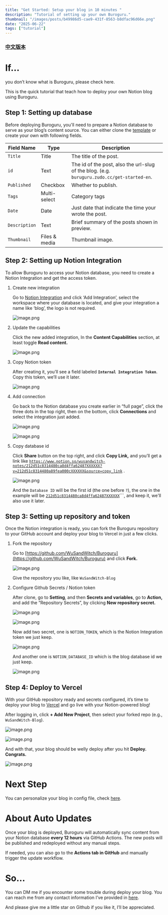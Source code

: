 ```yaml
---
title: "Get Started: Setup your blog in 10 minutes "
description: "Tutorial of setting up your own Buroguru."
thumbnail: "/images/posts/b49986d5-cae9-431f-8563-b8dfac96d66e.png"
date: "2025-06-22"
tags: ["tutorial"]
---
```


### [中文版本](https://buroguru.zudo.cc/posts/get-started-zh)


# If…


you don’t know what is Buroguru, please check here.


This is the quick tutorial that teach how to deploy your own Notion blog using Buroguru.


## Step 1: Setting up database


Before deploying Buroguru, you'll need to prepare a Notion database to serve as your blog’s content source. You can either clone the [template](/21ad51c831448068b621f3b5def5dd2d) or create your own with following fields.


| Field Name    | Type          | Description                                                                                 |
| ------------- | ------------- | ------------------------------------------------------------------------------------------- |
| `Title`       | Title         | The title of the post.                                                                      |
| `id`          | Text          | The id of the post, also the url-slug of the blog. (e.g. `buruguru.zudo.cc/get-started-en`. |
| `Published`   | Checkbox      | Whether to publish.                                                                         |
| `Tags`        | Multi-select  | Category tags                                                                               |
| `Date`        | Date          | Just date that indicate the time your wrote the post.                                       |
| `Description` | Text          | Brief summary of the posts shown in preview.                                                |
| `Thumbnail`   | Files & media | Thumbnail image.                                                                            |


## Step 2: Setting up Notion Integration


To allow Buroguru to access your Notion database, you need to create a Notion Integration and get the access token.

1. Create new integration

	Go to [Notion Integration](https://www.notion.so/profile/integrations) and click ‘Add Integration’, select the workspace where your database is located, and give your integration a name like ‘blog’, the logo is not required.


	![image.png](/images/posts/9952bbff-076e-40e5-9e38-40e50443c566.png)

2. Update the capabilities

	Click the new added integration, In the **Content Capabilities** section, at least toggle **Read content.**


	![image.png](/images/posts/e696370a-2938-46bf-87c4-0c5bf5f6b102.png)

3. Copy Notion token

	After creating it, you’ll see a field labeled **`Internal Integration Token`**. Copy this token, we’ll use it later.


	![image.png](/images/posts/69469992-0566-4f21-8097-b4741d3f484c.png)

4. Add connection

	Go back to the Notion database you create earlier in “full page”, click the three dots in the top right, then on the bottom, click **Connections** and select the integration just added.


	![image.png](/images/posts/3cfe8700-16ad-427b-a478-cb0debb92d2b.png)


	![image.png](/images/posts/6353a947-a045-421f-b0f3-49ce2facf83f.png)

5. Copy database id

	Click **Share** button on the top right, and click **Copy Link,** and you’ll get a link like [`https://www.notion.so/wusandwitch-notes/212d51c8314480ca8d4ffa62487XXXXXX?v=212d51c8314480a89fea000cXXXXXX&source=copy_link`](https://www.notion.so/wusandwitch-notes/212d51c8314480ca8d4ffa624873e734?v=212d51c8314480a89fea000c43f4e73f) .


	![image.png](/images/posts/2724b4bb-d380-4566-830e-c28a772e587b.png)


	And the `Database ID` will be the first id (the one before `?`), the one in the example will be  [`212d51c8314480ca8d4ffa62487XXXXXX`](https://www.notion.so/wusandwitch-notes/212d51c8314480ca8d4ffa624873e734?v=212d51c8314480a89fea000c43f4e73f)```, and keep it, we'll also use it later.


## Step 3: Setting up repository and token


Once the Notion integration is ready, you can fork the Buroguru repository to your GitHub account and deploy your blog to Vercel in just a few clicks.

1. Fork the repository

	Go to [https://github.com/WuSandWitch/Buroguru](https://github.com/WuSandWitch/Buroguru) and click **Fork.**


	![image.png](/images/posts/e96a7c3e-5cf7-471a-817e-08cd8385ce66.png)


	Give the repository you like, like `WuSandWitch-Blog`

2. Configure Github Secrets /  Notion token

	After clone, go to **Setting**, and then **Secrets and variables**, go to **Action,** and add the “Repository Secrets”, by clicking **New repository secret.**


	![image.png](/images/posts/b5faf5bf-61b8-49d4-839c-d32ef2336d6a.png)


	![image.png](/images/posts/3b067f24-1899-457a-8108-450280d9ecff.png)


	Now add two secret, one is `NOTION_TOKEN`, which is the Notion Integration token we just keep.


	![image.png](/images/posts/cd2112cc-e8ec-4dea-9e77-14e214547eb2.png)


	And another one is `NOTION_DATABASE_ID` which is the blog database id we just keep.


	![image.png](/images/posts/78739880-8634-421e-b17e-2e0f6694cbc6.png)


## Step 4: Deploy to Vercel


With your GitHub repository ready and secrets configured, it’s time to deploy your blog to [Vercel](https://vercel.com/) and go live with your Notion-powered blog!


After logging in, click **+ Add New Project**, then select your forked repo (e.g., `WuSandWitch-Blog`).


![image.png](/images/posts/069b5cfd-9c70-4a66-a485-a26ccb1e5ff4.png)


![image.png](/images/posts/ead7368a-4468-4416-9c6f-a69dc3471fed.png)


And with that, your blog should be welly deploy after you hit **Deploy. Congrats.**


![image.png](/images/posts/430d04f5-4f98-4542-aa7a-9b437a45c289.png)


# Next Step


You can personalize your blog in config file, check [here](https://buroguru.zudo.cc/posts/config-guide-en).


# About Auto Updates


Once your blog is deployed, Buroguru will automatically sync content from your Notion database **every 12 hours** via GitHub Actions. The new posts will be published and redeployed without any manual steps.


If needed, you can also go to the **Actions tab in GitHub** and manually trigger the update workflow.


# So…


You can DM me if you encounter some trouble during deploy your blog. You can reach me from any contact information I’ve provided in [here](https://wusandwitch.zudo.cc/).


And please give me a little star on Github if you like it, I’ll be appreciated.

